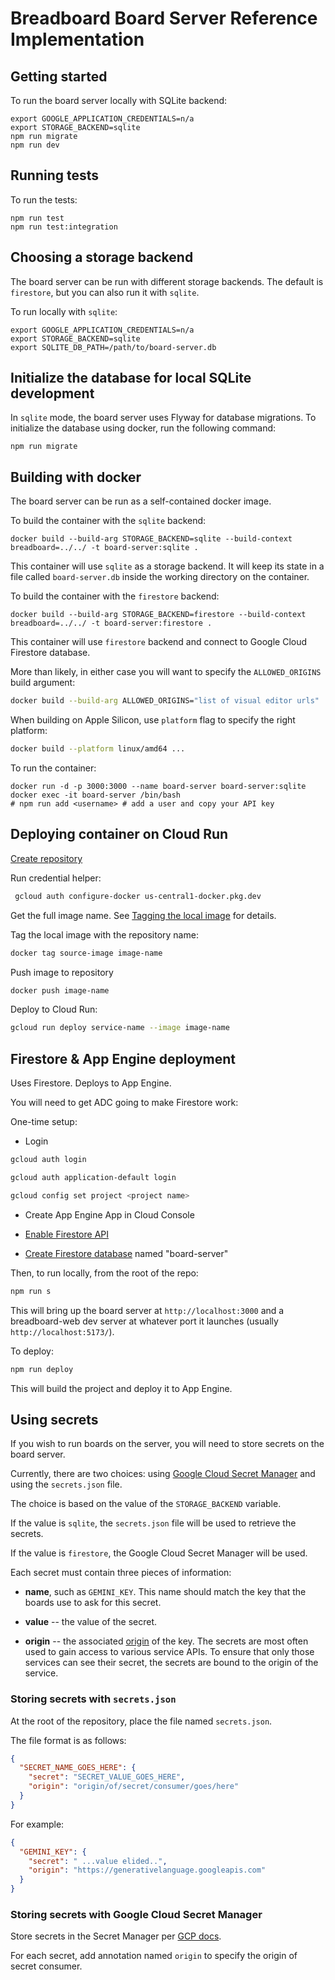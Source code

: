 # Breadboard Board Server Reference Implementation

## Getting started

To run the board server locally with SQLite backend:
```
export GOOGLE_APPLICATION_CREDENTIALS=n/a
export STORAGE_BACKEND=sqlite
npm run migrate
npm run dev
```

## Running tests

To run the tests:

```
npm run test
npm run test:integration
```

## Choosing a storage backend

The board server can be run with different storage backends. The default is `firestore`, but you can also run it with `sqlite`.

To run locally with `sqlite`:

```
export GOOGLE_APPLICATION_CREDENTIALS=n/a
export STORAGE_BACKEND=sqlite
export SQLITE_DB_PATH=/path/to/board-server.db
```

## Initialize the database for local SQLite development

In `sqlite` mode, the board server uses Flyway for database migrations. To initialize the database using docker, run the following command:

```
npm run migrate
```

## Building with docker

The board server can be run as a self-contained docker image.

To build the container with the `sqlite` backend:

```
docker build --build-arg STORAGE_BACKEND=sqlite --build-context breadboard=../../ -t board-server:sqlite .
```

This container will use `sqlite` as a storage backend. It will keep its state in a file called `board-server.db` inside the working directory on the container.

To build the container with the `firestore` backend:

```
docker build --build-arg STORAGE_BACKEND=firestore --build-context breadboard=../../ -t board-server:firestore .
```

This container will use `firestore` backend and connect to Google Cloud Firestore database.

More than likely, in either case you will want to specify the `ALLOWED_ORIGINS` build argument:

```sh
docker build --build-arg ALLOWED_ORIGINS="list of visual editor urls" ...`
```

When building on Apple Silicon, use `platform` flag to specify the right platform:

```sh
docker build --platform linux/amd64 ...
```

To run the container:

```
docker run -d -p 3000:3000 --name board-server board-server:sqlite
docker exec -it board-server /bin/bash
# npm run add <username> # add a user and copy your API key
```

## Deploying container on Cloud Run

[Create repository](https://cloud.google.com/artifact-registry/docs/repositories/create-repos#create-console)

Run credential helper:

```sh
 gcloud auth configure-docker us-central1-docker.pkg.dev
```

Get the full image name. See [Tagging the local image](https://cloud.google.com/artifact-registry/docs/docker/pushing-and-pulling#tag) for details.

Tag the local image with the repository name:

```sh
docker tag source-image image-name
```

Push image to repository

```sh
docker push image-name
```

Deploy to Cloud Run:

```sh
gcloud run deploy service-name --image image-name
```

## Firestore & App Engine deployment

Uses Firestore. Deploys to App Engine.

You will need to get ADC going to make Firestore work:

One-time setup:

- Login

```bash
gcloud auth login
```

```bash
gcloud auth application-default login
```

```bash
gcloud config set project <project name>
```

- Create App Engine App in Cloud Console

- [Enable Firestore API](https://console.cloud.google.com/marketplace/product/google/firestore.googleapis.com)

- [Create Firestore database](https://console.cloud.google.com/firestore/databases) named "board-server"

Then, to run locally, from the root of the repo:

```bash
npm run s
```

This will bring up the board server at `http://localhost:3000` and
a breadboard-web dev server at whatever port it launches (usually `http://localhost:5173/`).

To deploy:

```bash
npm run deploy
```

This will build the project and deploy it to App Engine.

## Using secrets

If you wish to run boards on the server, you will need to store secrets on the board server.

Currently, there are two choices: using [Google Cloud Secret Manager](https://cloud.google.com/security/products/secret-manager?hl=en) and using the `secrets.json` file.

The choice is based on the value of the `STORAGE_BACKEND` variable.

If the value is `sqlite`, the `secrets.json` file will be used to retrieve the secrets.

If the value is `firestore`, the Google Cloud Secret Manager will be used.

Each secret must contain three pieces of information:

- **name**, such as `GEMINI_KEY`. This name should match the key that the boards use to ask for this secret.

- **value** -- the value of the secret.

- **origin** -- the associated [origin](https://developer.mozilla.org/en-US/docs/Glossary/Origin) of the key. The secrets are most often used to gain access to various service APIs. To ensure that only those services can see their secret, the secrets are bound to the origin of the service.

### Storing secrets with `secrets.json`

At the root of the repository, place the file named `secrets.json`.

The file format is as follows:

```json
{
  "SECRET_NAME_GOES_HERE": {
    "secret": "SECRET_VALUE_GOES_HERE",
    "origin": "origin/of/secret/consumer/goes/here"
  }
}
```

For example:

```json
{
  "GEMINI_KEY": {
    "secret": " ...value elided..",
    "origin": "https://generativelanguage.googleapis.com"
  }
}
```

### Storing secrets with Google Cloud Secret Manager

Store secrets in the Secret Manager per [GCP docs](https://cloud.google.com/secret-manager/docs/creating-and-accessing-secrets).

For each secret, add annotation named `origin` to specify the origin of secret consumer.
